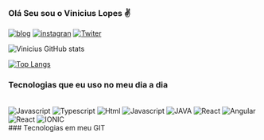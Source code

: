 ### Olá Seu sou o Vinicius Lopes ✌️

[![blog](https://img.shields.io/badge/website-000000?style=for-the-badge&logo=About.me&logoColor=white)](https://www.vdtecnologia.com)
[![instagran](https://img.shields.io/badge/Instagram-E4405F?style=for-the-badge&logo=instagram&logoColor=white)](https://www.instagram.com/vini_.____/)
[![Twiter](	https://img.shields.io/badge/Twitter-1DA1F2?style=for-the-badge&logo=twitter&logoColor=white)](https://twitter.com/viniamaly)

![Vinicius GitHub stats](https://github-readme-stats.vercel.app/api?username=vinpc&show_icons=true&theme=dark)

[![Top Langs](https://github-readme-stats.vercel.app/api/top-langs/?username=vinpc&layout=compact)](https://github.com/anuraghazra/github-readme-stats)

### Tecnologias que eu uso no meu dia a dia

<div style="display:inline-block">
<br/>
<img alt="Javascript" src="https://img.shields.io/badge/JavaScript-323330?style=for-the-badge&logo=javascript&logoColor=F7DF1E">

<img alt="Typescript" src="https://img.shields.io/badge/TypeScript-007ACC?style=for-the-badge&logo=typescript&logoColor=white">
<img alt="Html" src="https://img.shields.io/badge/HTML5-E34F26?style=for-the-badge&logo=html5&logoColor=white">
<img alt="Javascript" src="https://img.shields.io/badge/Sass-CC6699?style=for-the-badge&logo=sass&logoColor=white">
<img alt="JAVA" src="https://img.shields.io/badge/Java-ED8B00?style=for-the-badge&logo=java&logoColor=white">
<img alt="React" src="https://img.shields.io/badge/React-20232A?style=for-the-badge&logo=react&logoColor=61DAFB)">
<img alt="Angular" src="https://img.shields.io/badge/Angular-DD0031?style=for-the-badge&logo=angular&logoColor=white)">
<img alt="React" src="https://img.shields.io/badge/PostgreSQL-316192?style=for-the-badge&logo=postgresql&logoColor=whitee">
<img alt="IONIC" src="https://img.shields.io/badge/Ionic-3880FF?style=for-the-badge&logo=ionic&logoColor=white">

</div>
### Tecnologias em meu GIT

<br/>


